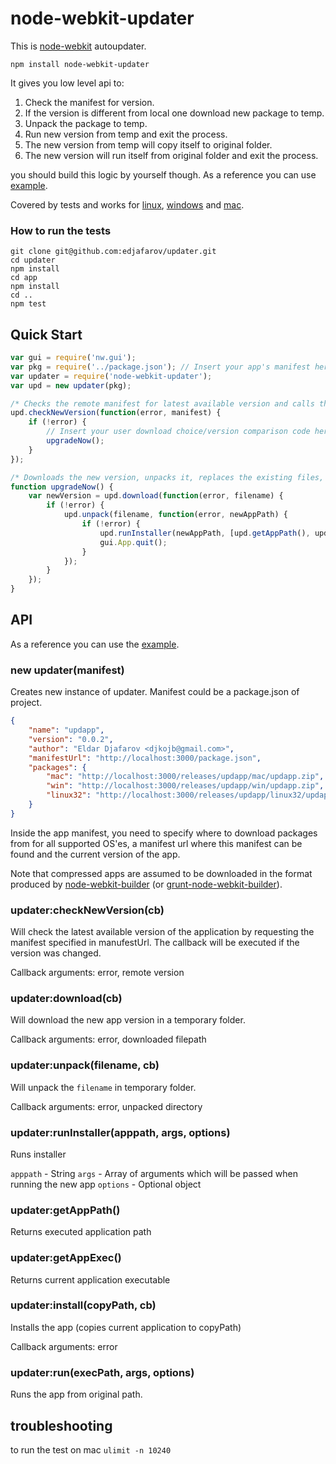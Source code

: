 node-webkit-updater
=======
This is [node-webkit](https://github.com/rogerwang/node-webkit) autoupdater. 

```
npm install node-webkit-updater
```

It gives you low level api to:

1. Check the manifest for version.
2. If the version is different from local one download new package to temp.
3. Unpack the package to temp.
4. Run new version from temp and exit the process.
5. The new version from temp will copy itself to original folder.
6. The new version will run itself from original folder and exit the process.

you should build this logic by yourself though. As a reference you can use [example](https://github.com/edjafarov/node-webkit-updater/blob/master/app/index.html).

Covered by tests and works for [linux](http://screencast.com/t/Je2ptbHhP), [windows](http://screencast.com/t/MSTKqVS3) and [mac](http://screencast.com/t/OXyC5xoA).
### How to run the tests
```
git clone git@github.com:edjafarov/updater.git
cd updater
npm install
cd app
npm install
cd ..
npm test
```

## Quick Start
```javascript
var gui = require('nw.gui');
var pkg = require('../package.json'); // Insert your app's manifest here
var updater = require('node-webkit-updater');
var upd = new updater(pkg);

/* Checks the remote manifest for latest available version and calls the autoupgrading function */
upd.checkNewVersion(function(error, manifest) {
	if (!error) {
		// Insert your user download choice/version comparison code here
		upgradeNow();
	}
});

/* Downloads the new version, unpacks it, replaces the existing files, runs the new version, and exits the old app */
function upgradeNow() {
	var newVersion = upd.download(function(error, filename) {
		if (!error) {
			upd.unpack(filename, function(error, newAppPath) {
				if (!error) {
					upd.runInstaller(newAppPath, [upd.getAppPath(), upd.getAppExec()],{});
					gui.App.quit();
				}
			});
		}
	});
}
```


## API
As a reference you can use the [example](https://github.com/edjafarov/updater/blob/master/app/index.html).
### new updater(manifest)

Creates new instance of updater. Manifest could be a package.json of project.

```json
{
    "name": "updapp",
    "version": "0.0.2",
    "author": "Eldar Djafarov <djkojb@gmail.com>",
    "manifestUrl": "http://localhost:3000/package.json",
    "packages": {
        "mac": "http://localhost:3000/releases/updapp/mac/updapp.zip",
        "win": "http://localhost:3000/releases/updapp/win/updapp.zip",
        "linux32": "http://localhost:3000/releases/updapp/linux32/updapp.tar.gz"
    }
}
```

Inside the app manifest, you need to specify where to download packages from for all supported OS'es, a manifest url where this manifest can be found and the current version of the app.

Note that compressed apps are assumed to be downloaded in the format produced by [node-webkit-builder](https://github.com/mllrsohn/node-webkit-builder) (or [grunt-node-webkit-builder](https://github.com/mllrsohn/grunt-node-webkit-builder)).

### updater:checkNewVersion(cb)

Will check the latest available version of the application by requesting the manifest specified in manufestUrl. The callback will be executed if the version was changed.

Callback arguments: error, remote version

### updater:download(cb)

Will download the new app version in a temporary folder.

Callback arguments: error, downloaded filepath

### updater:unpack(filename, cb)

Will unpack the `filename` in temporary folder.

Callback arguments: error, unpacked directory

### updater:runInstaller(apppath, args, options)

Runs installer

`apppath` - String
`args` - Array of arguments which will be passed when running the new app
`options` - Optional object 

### updater:getAppPath()

Returns executed application path

### updater:getAppExec()

Returns current application executable

### updater:install(copyPath, cb)

Installs the app (copies current application to copyPath)

Callback arguments: error

### updater:run(execPath, args, options)

Runs the app from original path.

## troubleshooting

to run the test on mac `ulimit -n 10240`
